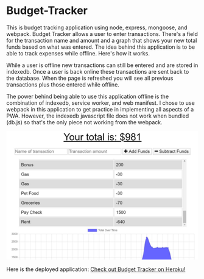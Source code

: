 # Budget-Tracker

This is budget tracking application using node, express, mongoose, and webpack. Budget Tracker allows a user to enter transactions. There's a field for the transaction name and amount and a graph that shows your new total funds based on what was entered. The idea behind this application is to be able to track expenses while offline. Here's how it works.

While a user is offline new transactions can still be entered and are stored in indexedb. Once a user is back online these transactions are sent back to the database. When the page is refreshed you will see all previous transactions plus those entered while offline. 

The power behind being able to use this application offline is the combination of indexedb, service worker, and web manifest. I chose to use webpack in this application to get practice in implementing all aspects of a PWA. However, the indexedb javascript file does not work when bundled (db.js) so that's the only piece not working from the webpack. 


![Budget Tracker](/public/images/budgettracker.JPG)

Here is the deployed application: 
[Check out Budget Tracker on Heroku!](https://secret-oasis-00420.herokuapp.com/)
